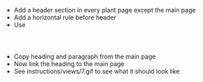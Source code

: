 - Add a header section in every plant page except the main page
- Add a horizontal rule before header
- Use <header></header>
- Copy heading and paragraph from the main page
- Now link the heading to the main page
- See instructions/views/7.gif to see what it should look like